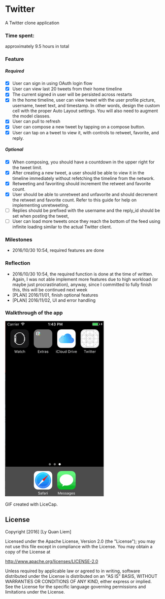 # Twitter

A Twitter clone application

### Time spent:
approximately 9.5 hours in total

### Feature
##### Required
* [x] User can sign in using OAuth login flow
* [x] User can view last 20 tweets from their home timeline
* [x] The current signed in user will be persisted across restarts
* [x] In the home timeline, user can view tweet with the user profile picture, username, tweet text, and timestamp. In other words, design the custom cell with the proper Auto Layout settings. You will also need to augment the model classes.
* [x] User can pull to refresh
* [x] User can compose a new tweet by tapping on a compose button.
* [x] User can tap on a tweet to view it, with controls to retweet, favorite, and reply.

##### Optional
* [x] When composing, you should have a countdown in the upper right for the tweet limit.
* [x] After creating a new tweet, a user should be able to view it in the timeline immediately without refetching the timeline from the network.
* [x] Retweeting and favoriting should increment the retweet and favorite count.
* [x] User should be able to unretweet and unfavorite and should decrement the retweet and favorite count. Refer to this guide for help on implementing unretweeting.
* [ ] Replies should be prefixed with the username and the reply_id should be set when posting the tweet,
* [ ] User can load more tweets once they reach the bottom of the feed using infinite loading similar to the actual Twitter client.

### Milestones
* 2016/10/30 10:54, required features are done

### Reflection
* 2016/10/30 10:54, the required function is done at the time of written. Again, I was not able implement more features due to high workload (or maybe just procrastination), anyway, since I committed to fully finish this, this will be continued next week
* [PLAN] 2016/11/01, finish optional features  
* [PLAN] 2016/11/02, UI and error handling

### Walkthrough of the app
![App Walkthrough](https://raw.githubusercontent.com/liemlyquan/Twitter-CS2016Oct/master/Twitter.gif)

GIF created with LiceCap.
## License

Copyright [2016] [Ly Quan Liem]

Licensed under the Apache License, Version 2.0 (the "License");
you may not use this file except in compliance with the License.
You may obtain a copy of the License at

http://www.apache.org/licenses/LICENSE-2.0

Unless required by applicable law or agreed to in writing, software
distributed under the License is distributed on an "AS IS" BASIS,
WITHOUT WARRANTIES OR CONDITIONS OF ANY KIND, either express or implied.
See the License for the specific language governing permissions and
limitations under the License.
